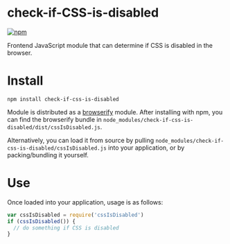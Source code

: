 # check-if-CSS-is-disabled

[![npm](https://img.shields.io/npm/v/check-if-css-is-disabled.svg)](https://www.npmjs.com/package/check-if-css-is-disabled)

Frontend JavaScript module that can determine if CSS is disabled in the browser.

# Install

`npm install check-if-css-is-disabled`

Module is distributed as a [browserify](http://browserify.org) module. After installing with npm, you can find the browserify bundle in `node_modules/check-if-css-is-disabled/dist/cssIsDisabled.js`.

Alternatively, you can load it from source by pulling `node_modules/check-if-css-is-disabled/cssIsDisabled.js` into your application, or by packing/bundling it yourself.

# Use

Once loaded into your application, usage is as follows:



```javascript
var cssIsDisabled = require('cssIsDisabled')
if (cssIsDisabled()) {
  // do something if CSS is disabled
}
```


